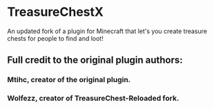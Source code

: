 # TreasureChestX

An updated fork of a plugin for Minecraft that let's you create treasure chests for people to find and loot!

## Full credit to the original plugin authors:

### Mtihc, creator of the original plugin.

### Wolfezz, creator of TreasureChest-Reloaded fork.
